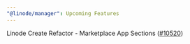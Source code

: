 ```yaml
---
"@linode/manager": Upcoming Features
---
```


Linode Create Refactor - Marketplace App Sections ([#10520](https://github.com/linode/manager/pull/10520))
